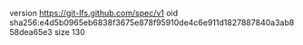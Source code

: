 version https://git-lfs.github.com/spec/v1
oid sha256:e4d5b0965eb6838f3675e878f95910de4c6e911d1827887840a3ab858dea65e3
size 130
